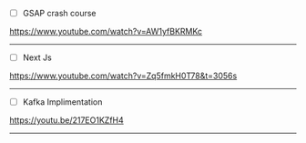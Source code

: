 - [ ] GSAP crash course
      
https://www.youtube.com/watch?v=AW1yfBKRMKc

--------------------

- [ ] Next Js

https://www.youtube.com/watch?v=Zq5fmkH0T78&t=3056s

--------------------

- [ ] Kafka Implimentation

https://youtu.be/217EO1KZfH4

------------------
